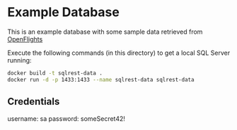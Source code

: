 # Example Database

This is an example database with some sample data retrieved from [OpenFlights](https://openflights.org/data)

Execute the following commands (in this directory) to get a local SQL Server running:

```bash
docker build -t sqlrest-data .
docker run -d -p 1433:1433 --name sqlrest-data sqlrest-data
```

## Credentials
username: sa
password: someSecret42!